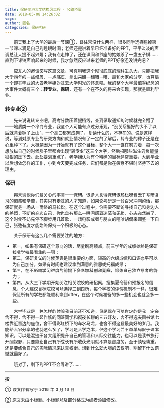 ```yaml
---
title: 保研同济大学结构风工程 - 公路桥梁
date: 2018-05-08 14:26:02
tags:
author: 匿名
categories: 保研考研
---
```


&emsp;&emsp;前天我上了大学的最后一节课①，跟往常没什么两样，很多同学选择翘掉第一节课以满足自己的睡眠时间；老师还是讲着早已经准备好的PPT，平平淡淡的声调总让人提不起兴趣；我有点走神了，还在课间和邻座的姑娘杀了一盘五子棋……直到下课铃声响起来的时候，我才忽然反应过来老师的PPT好像还没讲完吧？

&emsp;&emsp;应友人的邀请来写这篇文章，可真叫我这个彻彻底底的理科生头大，只能把我大学四年的一些经历，一点感悟，拿出来翻一翻晒一晒，是和大家的分享，也算是一个即将毕业的大四老学姐对过去大学时光的怀念吧。我的整个大学最值得纪念的大事件大概有三个：**转专业**，**保研**，还有一个在不久的将来会实现，那就是顺利毕业。

### 转专业②
&emsp;&emsp;先来说说转专业吧，高考分数压着提档线，查到录取通知的时候就完全懵了——地质类一个冷门专业，我这个人可能有点过分乐观，“没关系挺好的大不了以后就背着锤子上山”，一个高三都累成狗了，复读什么的，不存在的。说是这样说，等到对原专业的研究方向和就业情况有了一定的了解后，转专业的种子还是在心里种下了。大概是因为一开始就有了这个目标，整个大一一直在努力着，每一次想放纵自己的时候脑子里都会出现“转专业”这三个大字，然后把那些滋生的负能量狠狠的压下去。此处要划重点了，老学姐认为有个明确的目标非常重要，大到毕业以后想做怎样的工作，小到今天要完成任务，它们都是你在疲惫不堪时坚持下去的理由。

### 保研
&emsp;&emsp;再来谈谈你们最关心的事情——保研，很多人觉得保研很轻松呀省去了考研复习的煎熬和辛苦，其实只有走过的人才知道，如果说考研是一段百米冲刺的话，那保研就是一场从一而终的马拉松。在这个过程中，你需要不断的寻找自己和身边人的差距，不断的充实自己，你也会有那么一瞬间感到迷茫和无助，心态突然崩了，这个时候不妨先停下脚步用几首歌，一场电影或者与朋友的嘻哈胡侃来调整一下自己，张弛有度才能始终保持一个积极的心态。

&emsp;&emsp;关于保研有这么几个需要关注的地方：
* 第一，如果有保研这个意向的话，尽量刷高绩点，前三学年的成绩始终是保研接收学校最看重的一项；
* 第二，保研复试的时候英语是很重要的方面，较高的六级成绩和口语水平可以为自己加分，如果有时间也建议拿到满意的雅思或托福成绩；
* 第三，在不影响学习进度的前提下多参加科创和竞赛，锻炼自己独立思考的能力；
* 第四，从大三下学期开始关注相关院校的研招网，搜集夏令营和预报名的信息，个人建议目标院校可以选择三到四所，每个学校的评价机制不一样，很难保证所有的学校都能顺利拿到offer，在这个时候准备的多一些机会也就会多一些。

&emsp;&emsp;大学毕业是一种怎样的体验我目前还不知道，但是现在可以肯定的是我一定会舍不得，舍不得一起作妖的同班同学和彻夜长聊的三五好友，舍不得逸夫图书馆七楼靠近窗边的座位，舍不得彩虹桥下的车水马龙，也舍不得这段最美好的岁月。我能给大家分享的也就这么多了，学习是大学之本，但这个学习并不单单局限于课本知识，可以是混迹于各大组织提升自己的管理和人际交往能力，也可以是读书旅行开阔视野，只要能让自己有所成长有所收获光阴就不算是虚度的，至于孰轻孰重，还是要结合自己的实际情况来认真权衡。想到什么就大胆的去做吧，别留下什么遗憾就最好了。

&emsp;&emsp;哦对了，剩下的PPT不会再讲了……

****
**按** 

① 该文作者写于 2018 年 3 月 18 日

② 原文未由小标题。小标题以及部分格式为编者添加修改。
